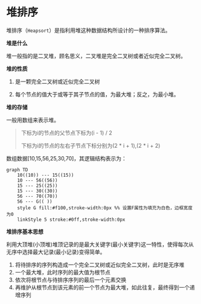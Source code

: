 # 堆排序

堆排序（`Heapsort`）是指利用堆这种数据结构所设计的一种排序算法。

**堆是什么**

堆一般指的是二叉堆，顾名思义，二叉堆是完全二叉树或者近似完全二叉树。

**堆的性质**

1. 是一颗完全二叉树或近似完全二叉树

2. 每个节点的值大于或等于其子节点的值，为最大堆；反之，为最小堆。

**堆的存储**

一般用数组来表示堆。

> 下标为i的节点的父节点下标为(i - 1) / 2
>
> 下标为i的节点的左右子节点下标分别为(2 * i + 1),(2 * i + 2)

数组数据[10,15,56,25,30,70]，其逻辑结构表示为：

```mermaid
graph TD
	10((10)) --- 15((15))
	10 --- 56((56))
	15 --- 25((25))
	15 --- 30((30))
	56 --- 70((70))
	56 --- G(( ))
	style G fill:#f100,stroke-width:0px %% 设置F属性为填充为白色，边框宽度为0
	linkStyle 5 stroke:#0ff,stroke-width:0px

```

**堆排序基本思想**

利用大顶堆(小顶堆)堆顶记录的是最大关键字(最小关键字)这一特性，使得每次从无序中选择最大记录(最小记录)变得简单。

1.  将待排序的序列构造成一个完全二叉树或近似完全二叉树，此时是无序堆
2. 一个最大堆，此时序列的最大值为根节点
3. 依次将根节点与待排序序列的最后一个元素交换
4. 再维护从根节点到该元素的前一个节点为最大堆，如此往复，最终得到一个递增序列
